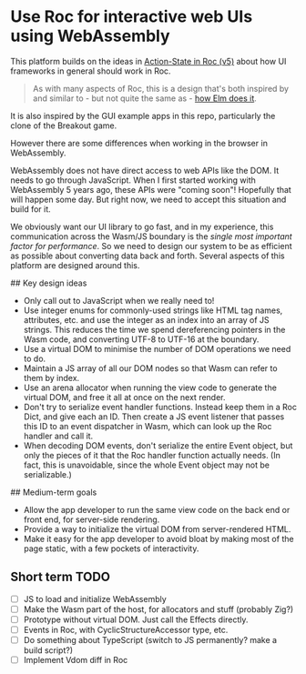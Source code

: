 # Use Roc for interactive web UIs using WebAssembly

This platform builds on the ideas in [Action-State in Roc (v5)](https://docs.google.com/document/d/16qY4NGVOHu8mvInVD-ddTajZYSsFvFBvQON_hmyHGfo/edit) about how UI frameworks in general should work in Roc.

> As with many aspects of Roc, this is a design that's both inspired by and similar to - but not quite the same as - [how Elm does it](https://guide.elm-lang.org/architecture/).

It is also inspired by the GUI example apps in this repo, particularly the clone of the Breakout game.

However there are some differences when working in the browser in WebAssembly.

WebAssembly does not have direct access to web APIs like the DOM. It needs to go through JavaScript. When I first started working with WebAssembly 5 years ago, these APIs were "coming soon"! Hopefully that will happen some day. But right now, we need to accept this situation and build for it.

We obviously want our UI library to go fast, and in my experience, this communication across the Wasm/JS boundary is the _single most important factor for performance_. So we need to design our system to be as efficient as possible about converting data back and forth. Several aspects of this platform are designed around this.

## Key design ideas
- Only call out to JavaScript when we really need to!
- Use integer enums for commonly-used strings like HTML tag names, attributes, etc. and use the integer as an index into an array of JS strings. This reduces the time we spend dereferencing pointers in the Wasm code, and converting UTF-8 to UTF-16 at the boundary.
- Use a virtual DOM to minimise the number of DOM operations we need to do.
- Maintain a JS array of all our DOM nodes so that Wasm can refer to them by index.
- Use an arena allocator when running the view code to generate the virtual DOM, and free it all at once on the next render.
- Don't try to serialize event handler functions. Instead keep them in a Roc Dict, and give each an ID. Then create a JS event listener that passes this ID to an event dispatcher in Wasm, which can look up the Roc handler and call it.
- When decoding DOM events, don't serialize the entire Event object, but only the pieces of it that the Roc handler function actually needs. (In fact, this is unavoidable, since the whole Event object may not be serializable.)

## Medium-term goals
- Allow the app developer to run the same view code on the back end or front end, for server-side rendering.
- Provide a way to initialize the virtual DOM from server-rendered HTML.
- Make it easy for the app developer to avoid bloat by making most of the page static, with a few pockets of interactivity.

## Short term TODO
- [ ] JS to load and initialize WebAssembly
- [ ] Make the Wasm part of the host, for allocators and stuff (probably Zig?)
- [ ] Prototype without virtual DOM. Just call the Effects directly.
- [ ] Events in Roc, with CyclicStructureAccessor type, etc.
- [ ] Do something about TypeScript (switch to JS permanently? make a build script?)
- [ ] Implement Vdom diff in Roc
